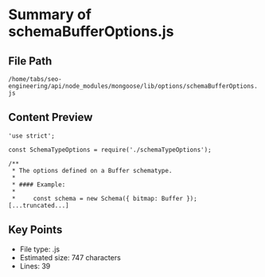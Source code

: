 # Summary of schemaBufferOptions.js
  
## File Path
`/home/tabs/seo-engineering/api/node_modules/mongoose/lib/options/schemaBufferOptions.js`

## Content Preview
```
'use strict';

const SchemaTypeOptions = require('./schemaTypeOptions');

/**
 * The options defined on a Buffer schematype.
 *
 * #### Example:
 *
 *     const schema = new Schema({ bitmap: Buffer });
[...truncated...]
```

## Key Points
- File type: .js
- Estimated size: 747 characters
- Lines: 39
